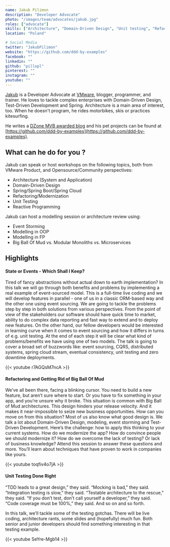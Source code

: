 ```yaml
---
name: Jakub Pilimon
description: "Developer Advocate"
photo: "/images/team/advocates/jakub.jpg"
roles: ["advocate"]
skills: ["Architecture", "Domain-Driven Design", "Unit testing", "Refactoring", "Spring"]
location: "Poland"

# Social Media 
twitter: "JakubPilimon"
website: "https://github.com/ddd-by-examples"
facebook: ""
linkedin: ""
github: "pillopl"
pinterest: ""
instagram: ""
youtube: ""
---
```


[Jakub](https://twitter.com/JakubPilimon) is a Developer Advocate at [VMware](https://vmware.com), blogger, programmer, and trainer. He loves to tackle complex enterprises with Domain-Driven Design, Test-Driven Development and Spring. Architecture is a main area of interest, too. When he doesn't program, he rides motorbikes, skis or practices kitesurfing.

He writes a [DZone MVB awarded blog](https://pillopl.github.io) and his pet projects can be found at [https://github.com/ddd-by-examples](https://github.com/ddd-by-examples).

<!--more-->


## What can he do for you ?

Jakub can speak or host workshops on the following topics, both from VMware Product, and Opensource/Community perspectives:

* Architecture (System and Application)
* Domain-Driven Design
* Spring/Spring Boot/Spring Cloud
* Refactoring/Modernization
* Unit Testing
* Reactive Programming

Jakub can host a modelling session or architecture review using:

* Event Storming
* Modelling in OOP
* Modelling in FP
* Big Ball Of Mud vs. Modular Monoliths vs. Microservices

## Highlights

#### State or Events - Which Shall I Keep?

Tired of fancy abstractions without actual down to earth implementation? In this talk we will go through both benefits and problems by implementing a real example of event-sourced model. This is a full-time live coding and we will develop features in parallel - one of us in a classic ORM-based way and the other one using event sourcing. We are going to tackle the problems step by step in both solutions from various perspectives. From the point of view of the stakeholders our software should have quick time to market, ability to do complex data reporting and fast way to extend and to deploy new features. On the other hand, our fellow developers would be interested in learning curve when it comes to event sourcing and how it differs in turns of e.g. unit testing. At the end of each step it will be clear what kind of problems/benefits we have using one of two models. The talk is going to cover a broad set of buzzwords like: event sourcing, CQRS, distributed systems, spring cloud stream, eventual consistency, unit testing and zero downtime deployments.

{{< youtube r7AGQsM7ncA >}}

#### Refactoring and Getting Rid of Big Ball Of Mud

We’ve all been there, facing a blinking cursor. You need to build a new feature, but aren’t sure where to start. Or you have to fix something in your app, and you’re unsure why it broke.
This situation is common with Big Ball of Mud architectures. This design hinders your release velocity. And it makes it near-impossible to seize new business opportunities. How can you move on from this situation?
Most of us also know what good design is. We talk a lot about Domain-Driven Design, modeling, event storming and Test-Driven Development.
Here’s the challenge: how to apply this thinking to your current systems. How do we modernize the app? How do convince people we should modernize it? How do we overcome the lack of testing? Or lack of business knowledge?
Attend this session to answer these questions and more. You’ll learn about techniques that have proven to work in companies like yours.

{{< youtube toqfiv4o7jA >}}


#### Unit Testing Done Right

“TDD leads to a great design,” they said. “Mocking is bad,” they said. “Integration testing is slow,” they said. “Testable architecture to the rescue,” they said. “If you don’t test, don’t call yourself a developer,” they said. “Code coverage must be 100%,” they said. And so on and so forth.

In this talk, we’ll tackle some of the testing gotchas. There will be live coding, architecture rants, some slides and (hopefully) much fun. Both senior and junior developers should find something interesting in that testing example.

{{< youtube SeYre-Mgb14 >}}
